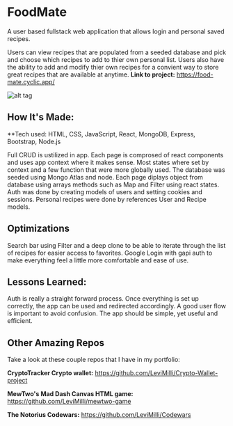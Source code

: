# FoodMate
A user based fullstack web application that allows login and personal saved recipes.

Users can view recipes that are populated from a seeded database and pick and choose which recipes to add to thier own personal list. Users also have the ability to add and modify thier own recipes for a convient way to store great recipes that are available at anytime.
**Link to project:** https://food-mate.cyclic.app/

![alt tag](https://media.giphy.com/media/LCJilvyrayF44HsYCC/giphy.gif)

## How It's Made:

**Tech used: HTML, CSS, JavaScript, React, MongoDB, Express, Bootstrap, Node.js

Full CRUD is ustilized in app. Each page is comprosed of react components and uses app context where it makes sense. Most states where set by context and a few function that were more globally used. The database was seeded using Mongo Atlas and node. Each page diplays object from database using arrays methods such as Map and Filter using react states. Auth was done by creating models of users and setting cookies and sessions. Personal recipes were done by references User and Recipe models.

## Optimizations
Search bar using Filter and a deep clone to be able to iterate through the list of recipes for easier access to favorites. Google Login with gapi auth to make everything feel a little more comfortable and ease of use.



## Lessons Learned:

Auth is really a straight forward process. Once everything is set up correctly, the app can be used and redirected accordingly. A good user flow is important to avoid confusion. The app should be simple, yet useful and efficient. 

## Other Amazing Repos
Take a look at these couple repos that I have in my portfolio:

**CryptoTracker Crypto wallet:** https://github.com/LeviMilli/Crypto-Wallet-project

**MewTwo's Mad Dash Canvas HTML game:** https://github.com/LeviMilli/mewtwo-game

**The Notorius Codewars:** https://github.com/LeviMilli/Codewars



